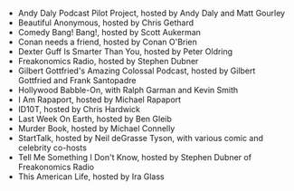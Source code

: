 - Andy Daly Podcast Pilot Project, hosted by Andy Daly and Matt Gourley
- Beautiful Anonymous, hosted by Chris Gethard
- Comedy Bang! Bang!, hosted by Scott Aukerman
- Conan needs a friend, hosted by Conan O'Brien
- Dexter Guff Is Smarter Than You, hosted by Peter Oldring
- Freakonomics Radio, hosted by Stephen Dubner
- Gilbert Gottfried's Amazing Colossal Podcast, hosted by Gilbert Gottfried and Frank Santopadre
- Hollywood Babble-On, with Ralph Garman and Kevin Smith
- I Am Rapaport, hosted by Michael Rapaport
- ID10T, hosted by Chris Hardwick
- Last Week On Earth, hosted by Ben Gleib
- Murder Book, hosted by Michael Connelly
- StartTalk, hosted by Neil deGrasse Tyson, with various comic and celebrity co-hosts
- Tell Me Something I Don't Know, hosted by Stephen Dubner of Freakonomics Radio
- This American Life, hosted by Ira Glass

